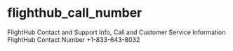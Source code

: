# flighthub_call_number
FlightHub Contact and Support Info, Call and Customer Service Information   FlightHub Contact Number +1-833-643-8032
